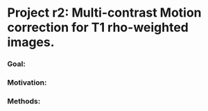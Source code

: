 # Project r2: Multi-contrast Motion correction for T1 rho-weighted images. 

### Goal: 
 

### Motivation: 
 	

### Methods:
